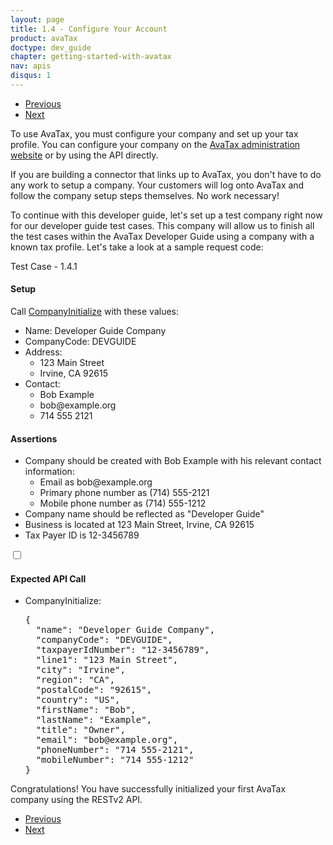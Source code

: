 ```yaml
---
layout: page
title: 1.4 - Configure Your Account
product: avaTax
doctype: dev_guide
chapter: getting-started-with-avatax
nav: apis
disqus: 1
---
```

<ul class="pager">
  <li class="previous"><a href="/avatax/dev-guide/getting-started-with-avatax/troubleshooting/"><i class="glyphicon glyphicon-chevron-left"></i>Previous</a></li>
  <li class="next"><a href="/avatax/dev-guide/getting-started-with-avatax/chapter-summary/">Next<i class="glyphicon glyphicon-chevron-right"></i></a></li>
</ul>
To use AvaTax, you must configure your company and set up your tax profile.  You can configure your company on the <a class="dev-guide-link" href="https://admin-avatax.avalara.net/login.aspx">AvaTax administration website</a> or by using the API directly.

If you are building a connector that links up to AvaTax, you don't have to do any work to setup a company.  Your customers will log onto AvaTax and follow the company setup steps themselves.  No work necessary!

To continue with this developer guide, let's set up a test company right now for our developer guide test cases.  This company will allow us to finish all the test cases within the AvaTax Developer Guide using a company with a known tax profile.  Let's take a look at a sample request code:
<div class="dev-guide-test" id="test1">
<div class="dev-guide-test-heading">Test Case - 1.4.1 </div>
<div class="dev-guide-test-content">
<h4>Setup</h4>
Call <a class="dev-guide-liink" href="/api-reference/avatax/rest/v2/methods/Companies/CompanyInitialize/">CompanyInitialize</a> with these values:
<ul class="dev-guide-list">
    <li>Name: Developer Guide Company</li>
    <li>CompanyCode: DEVGUIDE</li>
    <li>Address:
        <ul class="dev-guide-list">
            <li>123 Main Street</li>
            <li>Irvine, CA 92615</li>
        </ul>
    </li>
    <li>Contact:
        <ul class="dev-guide-list">
            <li>Bob Example</li>
            <li>bob@example.org</li>
            <li>714 555 2121</li>
        </ul>
    </li>
</ul>

<h4>Assertions</h4>
<ul class="dev-guide-list">
    <li>Company should be created with Bob Example with his relevant contact information:
        <ul class="dev-gude-list">
            <li>Email as bob@example.org</li>
            <li>Primary phone number as (714) 555-2121</li>
            <li>Mobile phone number as (714) 555-1212</li>
        </ul>
    </li>
    <li>Company name should be reflected as "Developer Guide"</li>
    <li>Business is located at 123 Main Street, Irvine, CA 92615</li>
    <li>Tax Payer ID is 12-3456789</li>
</ul>

<div class="dev-guide-dropdown">
    <input id="checkbox_toggle" type="checkbox" />
    <i id="icon-up" class="glyphicon glyphicon-chevron-down"></i><i id="icon-down" class="glyphicon glyphicon-chevron-right"></i>
    <label for="checkbox_toggle"><h4>Expected API Call</h4></label>
    <ul class="dev-guide-dropdown-content">
        <li>CompanyInitialize:
            <pre>
{
  "name": "Developer Guide Company",
  "companyCode": "DEVGUIDE",
  "taxpayerIdNumber": "12-3456789",
  "line1": "123 Main Street",
  "city": "Irvine",
  "region": "CA",
  "postalCode": "92615",
  "country": "US",
  "firstName": "Bob",
  "lastName": "Example",
  "title": "Owner",
  "email": "bob@example.org",
  "phoneNumber": "714 555-2121",
  "mobileNumber": "714 555-1212"
}
</pre>
        </li>
    </ul>
</div>
</div>
</div>

Congratulations!  You have successfully initialized your first AvaTax company using the RESTv2 API. 

<ul class="pager">
  <li class="previous"><a href="/avatax/dev-guide/getting-started-with-avatax/troubleshooting/"><i class="glyphicon glyphicon-chevron-left"></i>Previous</a></li>
  <li class="next"><a href="/avatax/dev-guide/getting-started-with-avatax/chapter-summary/">Next<i class="glyphicon glyphicon-chevron-right"></i></a></li>
</ul>